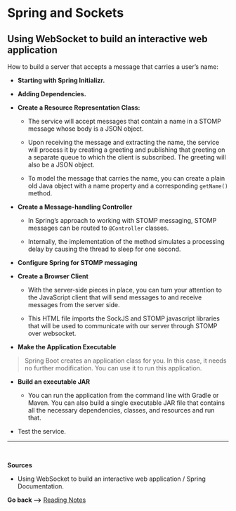 # Spring and Sockets

## Using WebSocket to build an interactive web application

How to build a server that accepts a message that carries a user’s name:

- **Starting with Spring Initializr.**

- **Adding Dependencies.**

- **Create a Resource Representation Class:**

  - The service will accept messages that contain a name in a STOMP message whose body is a JSON object.

  - Upon receiving the message and extracting the name, the service will process it by creating a greeting and publishing that greeting on a separate queue to which the client is subscribed. The greeting will also be a JSON object.

  - To model the message that carries the name, you can create a plain old Java object with a name property and a corresponding `getName()` method.

- **Create a Message-handling Controller**

  - In Spring’s approach to working with STOMP messaging, STOMP messages can be routed to `@Controller` classes.

  - Internally, the implementation of the method simulates a processing delay by causing the thread to sleep for one second.

- **Configure Spring for STOMP messaging**

- **Create a Browser Client**

  - With the server-side pieces in place, you can turn your attention to the JavaScript client that will send messages to and receive messages from the server side.

  - This HTML file imports the SockJS and STOMP javascript libraries that will be used to communicate with our server through STOMP over websocket.

- **Make the Application Executable**

> Spring Boot creates an application class for you. In this case, it needs no further modification. You can use it to run this application.

- **Build an executable JAR**

  - You can run the application from the command line with Gradle or Maven. You can also build a single executable JAR file that contains all the necessary dependencies, classes, and resources and run that.

- Test the service.

<hr>
<br>

**Sources**

- Using WebSocket to build an interactive web application / Spring Documentation.

**Go back -->** [Reading Notes](https://aseel-dweedar.github.io/reading-notes/)

